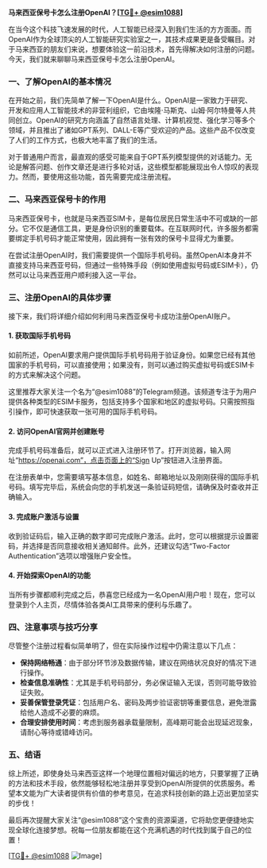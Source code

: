 **马来西亚保号卡怎么注册OpenAI？[[TG💪+ @esim1088](https://t.me/s/esim1088)]**

在当今这个科技飞速发展的时代，人工智能已经深入到我们生活的方方面面。而OpenAI作为全球顶尖的人工智能研究实验室之一，其技术成果更是备受瞩目。对于马来西亚的朋友们来说，想要体验这一前沿技术，首先得解决如何注册的问题。今天，我们就来聊聊马来西亚保号卡怎么注册OpenAI。

### 一、了解OpenAI的基本情况

在开始之前，我们先简单了解一下OpenAI是什么。OpenAI是一家致力于研究、开发和应用人工智能技术的非营利组织，它由埃隆·马斯克、山姆·阿尔特曼等人共同创立。OpenAI的研究方向涵盖了自然语言处理、计算机视觉、强化学习等多个领域，并且推出了诸如GPT系列、DALL-E等广受欢迎的产品。这些产品不仅改变了人们的工作方式，也极大地丰富了我们的生活。

对于普通用户而言，最直观的感受可能来自于GPT系列模型提供的对话能力。无论是解答问题、创作文章还是进行多轮对话，这些模型都能展现出令人惊叹的表现力。然而，要使用这些功能，首先需要完成注册流程。

### 二、马来西亚保号卡的作用

马来西亚保号卡，也就是马来西亚SIM卡，是每位居民日常生活中不可或缺的一部分。它不仅是通信工具，更是身份识别的重要载体。在互联网时代，许多服务都需要绑定手机号码才能正常使用，因此拥有一张有效的保号卡显得尤为重要。

在尝试注册OpenAI时，我们需要提供一个国际手机号码。虽然OpenAI本身并不直接支持马来西亚号码，但通过一些特殊手段（例如使用虚拟号码或ESIM卡），仍然可以让马来西亚用户顺利接入这一平台。

### 三、注册OpenAI的具体步骤

接下来，我们将详细介绍如何利用马来西亚保号卡成功注册OpenAI账户。

#### 1. 获取国际手机号码

如前所述，OpenAI要求用户提供国际手机号码用于验证身份。如果您已经有其他国家的手机号码，可以直接使用；如果没有，则可以通过购买虚拟号码或ESIM卡的方式来解决这个问题。

这里推荐大家关注一个名为“@esim1088”的Telegram频道。该频道专注于为用户提供各种类型的ESIM卡服务，包括支持多个国家和地区的虚拟号码。只需按照指引操作，即可快速获取一张可用的国际手机号码。

#### 2. 访问OpenAI官网并创建账号

完成手机号码准备后，就可以正式进入注册环节了。打开浏览器，输入网址“https://openai.com”，点击页面上的“Sign Up”按钮进入注册界面。

在注册表单中，您需要填写基本信息，如姓名、邮箱地址以及刚刚获得的国际手机号码。填写完毕后，系统会向您的手机发送一条验证码短信，请确保及时查收并正确输入。

#### 3. 完成账户激活与设置

收到验证码后，输入正确的数字即可完成账户激活。此时，您可以根据提示设置密码，并选择是否同意接收相关通知邮件。此外，还建议勾选“Two-Factor Authentication”选项以增强账户安全性。

#### 4. 开始探索OpenAI的功能

当所有步骤都顺利完成之后，恭喜您已经成为一名OpenAI用户啦！现在，您可以登录到个人主页，尽情体验各类AI工具带来的便利与乐趣了。

### 四、注意事项与技巧分享

尽管整个注册过程看似简单明了，但在实际操作过程中仍需注意以下几点：

- **保持网络畅通**：由于部分环节涉及数据传输，建议在网络状况良好的情况下进行操作。
- **检查信息准确性**：尤其是手机号码部分，务必保证输入无误，否则可能导致验证失败。
- **妥善保管登录凭证**：包括用户名、密码及两步验证密钥等重要信息，避免泄露给他人造成不必要的麻烦。
- **合理安排使用时间**：考虑到服务器承载量限制，高峰期可能会出现延迟现象，请耐心等待或错峰访问。

### 五、结语

综上所述，即使身处马来西亚这样一个地理位置相对偏远的地方，只要掌握了正确的方法和技术手段，依然能够轻松地注册并享受到OpenAI所提供的优质服务。希望本文能为广大读者提供有价值的参考意见，在追求科技创新的路上迈出更加坚实的步伐！

最后再次提醒大家关注“@esim1088”这个宝贵的资源渠道，它将助您更便捷地实现全球化连接梦想。祝每一位朋友都能在这个充满机遇的时代找到属于自己的位置！

[[TG💪+ @esim1088](https://t.me/s/esim1088) ![Image](https://i.postimg.cc/4NQfJmqS/Snipaste-2025-05-13-00-14-12.png)]